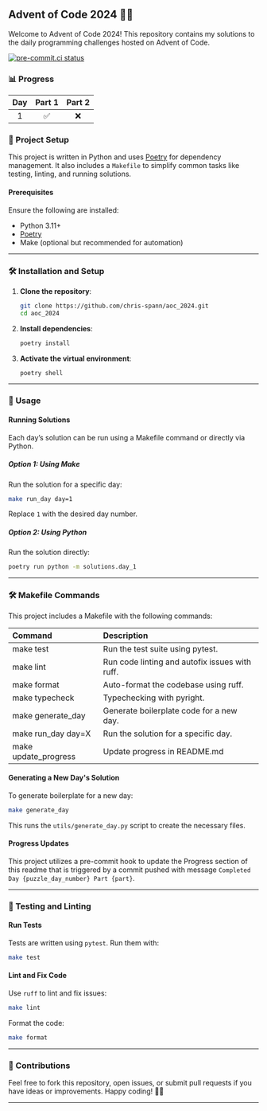 ## Advent of Code 2024 🎄✨

Welcome to Advent of Code 2024! This repository contains my solutions to the daily programming challenges hosted on Advent of Code.

[![pre-commit.ci status](https://results.pre-commit.ci/badge/github/chris-spann/aoc_2024/main.svg)](https://results.pre-commit.ci/latest/github/chris-spann/aoc_2024/main)

### 📊 Progress


| Day | Part 1 | Part 2 |
| :----: | :----: | :----: |
|    1   |   ✅   |   ❌   |
### 🚀 Project Setup

This project is written in Python and uses [Poetry](https://python-poetry.org/) for dependency management. It also includes a `Makefile` to simplify common tasks like testing, linting, and running solutions.

#### Prerequisites

Ensure the following are installed:
- Python 3.11+
- [Poetry](https://python-poetry.org/docs/#installation)
- Make (optional but recommended for automation)

---

### 🛠 Installation and Setup

1. **Clone the repository**:
   ```bash
   git clone https://github.com/chris-spann/aoc_2024.git
   cd aoc_2024
   ```

2. **Install dependencies**:
   ```bash
   poetry install
   ```

3. **Activate the virtual environment**:
   ```bash
   poetry shell
   ```

---

### 📜 Usage

#### Running Solutions

Each day’s solution can be run using a Makefile command or directly via Python.

##### Option 1: Using Make
Run the solution for a specific day:
```bash
make run_day day=1
```
Replace `1` with the desired day number.


##### Option 2: Using Python
Run the solution directly:
```bash
poetry run python -m solutions.day_1
```

---
### 🛠 Makefile Commands
This project includes a Makefile with the following commands:


| Command        | Description           |
| :------------- |:-------------|
| make test      | Run the test suite using pytest. |
| make lint      | Run code linting and autofix issues with ruff.|
| make format    | Auto-format the codebase using ruff. |
| make typecheck | Typechecking with pyright. |
| make generate_day | Generate boilerplate code for a new day.|
| make run_day day=X    | Run the solution for a specific day. |
| make update_progress | Update progress in README.md |


#### Generating a New Day's Solution
To generate boilerplate for a new day:
```bash
make generate_day
```
This runs the `utils/generate_day.py` script to create the necessary files.

#### Progress Updates
This project utilizes a pre-commit hook to update the Progress section of this readme that is triggered by a commit pushed with message `Completed Day {puzzle_day_number} Part {part}`.

---

### 🧪 Testing and Linting

#### Run Tests
Tests are written using `pytest`. Run them with:
```bash
make test
```

#### Lint and Fix Code
Use `ruff` to lint and fix issues:
```bash
make lint
```

Format the code:
```bash
make format
```

---

### 🌟 Contributions

Feel free to fork this repository, open issues, or submit pull requests if you have ideas or improvements. Happy coding! 🎄✨

---

